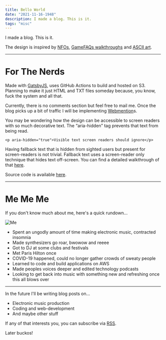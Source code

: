 ```yaml
---
title: Bello World
date: "2021-11-16-1948"
description: I made a blog. This is it.
tags: "misc"
---
```


I made a blog. This is it.

The design is inspired by [NFOs](http://artscene.textfiles.com/asciiart/NFOS/), [GameFAQs walkthroughs](https://gamefaqs.gamespot.com/gba/562260-onimusha-tactics/faqs/51373) and [ASCII art](http://artscene.textfiles.com/asciiart/). 

---

# For The Nerds
Made with [GatsbyJS](https://www.gatsbyjs.com/), uses GitHub Actions to build and hosted on S3. Planning to make it just HTML and TXT files someday because, you know, fuck the system and all that. 

Currently, there is no comments section but feel free to mail me. Once the blog picks up a bit of traffic I will be implementing [Webmention](https://www.w3.org/TR/webmention/)s.

You may be wondering how the design can be accessible to screen readers with so much decorative text. The “aria-hidden” tag prevents that text from being read.

```markup{numberLines: true}
<p aria-hidden="true">Visible text screen readers should ignore</p>
```

Having fallback text that is hidden from sighted users but present for screen-readers is not trivial. Fallback text uses a screen-reader only technique that hides text off-screen. You can find a detailed walkthrough of that [here](https://webaim.org/techniques/css/invisiblecontent/).

Source code is available [here](https://github.com/visionsofparadise/mattcavender).

---

# Me Me Me
If you don't know much about me, here's a quick rundown…

![Me](https://mattcavender-media.s3.amazonaws.com/back_headshot.jpg)

- Spent an ungodly amount of time making electronic music, contracted insomnia
- Made synthesizers go roar, bwowow and reeee
- Got to DJ at some clubs and festivals
- Met Paris Hilton once
- COVID-19 happened, could no longer gather crowds of sweaty people
- Learned to code and build applications on AWS
- Made peoples voices deeper and edited technology podcasts
- Looking to get back into music with something new and refreshing once this all blows over

---

In the future I'll be writing blog posts on…
- Electronic music production
- Coding and web-development
- And maybe other stuff 

If any of that interests you, you can subscribe via [RSS](https://mattcavender.com/rss.xml).  

Later buckos!